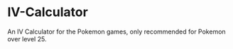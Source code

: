 # IV-Calculator
An IV Calculator for the Pokemon games, only recommended for Pokemon over level 25.
